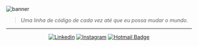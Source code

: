 ![banner](https://user-images.githubusercontent.com/64603070/194763225-b1dae45f-ea9b-4bc1-a28e-0f9b2cab4b38.gif)

> *Uma linha de código de cada vez até que eu possa mudar o mundo.*

<hr/>
<div align="center">

[![Linkedin](https://img.shields.io/badge/-LinkedIn-060606?style=flat&labelColor=0D0D0D&logo=Linkedin&Color=white)](https://www.linkedin.com/in/arimario-jesus/)
[![Instagram](https://img.shields.io/badge/-Instagram-060606?style=flat&labelColor=0D0D0D&logo=instagram&logoColor=white)](https://www.instagram.com/codeeveryday365)
[![Hotmail Badge](https://img.shields.io/badge/-Hotmail-060606?style=flat&labelColor=0D0D0D&logo=Microsoft-Outlook&Color=white)](mailto:arimario.jesus@hotmail.com)

</div>
